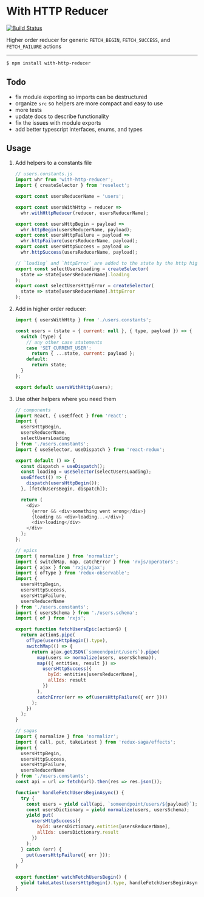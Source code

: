 # With HTTP Reducer

[![Build Status](https://travis-ci.org/dankreiger/with-http-reducer.svg?branch=master)](https://travis-ci.org/dankreiger/with-http-reducer)

Higher order reducer for generic `FETCH_BEGIN`, `FETCH_SUCCESS`, and `FETCH_FAILURE` actions

---

```sh
$ npm install with-http-reducer
```

## Todo

- fix module exporting so imports can be destructured
- organize `src` so helpers are more compact and easy to use
- more tests
- update docs to describe functionality
- fix the issues with module exports
- add better typescript interfaces, enums, and types

## Usage

1. Add helpers to a constants file

   ```js
   // users.constants.js
   import whr from 'with-http-reducer';
   import { createSelector } from 'reselect';

   export const usersReducerName = 'users';

   export const usersWithHttp = reducer =>
     whr.withHttpReducer(reducer, usersReducerName);

   export const usersHttpBegin = payload =>
     whr.httpBegin(usersReducerName, payload);
   export const usersHttpFailure = payload =>
     whr.httpFailure(usersReducerName, payload);
   export const usersHttpSuccess = payload =>
     whr.httpSuccess(usersReducerName, payload);

   // `loading` and `httpError` are added to the state by the http higher order reducer
   export const selectUsersLoading = createSelector(
     state => state[usersReducerName].loading
   );
   export const selectUsersHttpError = createSelector(
     state => state[usersReducerName].httpError
   );
   ```

2. Add in higher order reducer:

   ```js
   import { usersWithHttp } from './users.constants';

   const users = (state = { current: null }, { type, payload }) => {
     switch (type) {
       // any other case statements
       case 'SET_CURRENT_USER':
         return { ...state, current: payload };
       default:
         return state;
     }
   };

   export default usersWithHttp(users);
   ```

3. Use other helpers where you need them

   ```js
   // components
   import React, { useEffect } from 'react';
   import {
     usersHttpBegin,
     usersReducerName,
     selectUsersLoading
   } from './users.constants';
   import { useSelector, useDispatch } from 'react-redux';

   export default () => {
     const dispatch = useDispatch();
     const loading = useSelector(selectUsersLoading);
     useEffect(() => {
       dispatch(usersHttpBegin());
     }, [fetchUsersBegin, dispatch]);

     return (
       <div>
         {error && <div>something went wrong</div>}
         {loading && <div>loading...</div>}
         <div>loading</div>
       </div>
     );
   };
   ```

   ```js
   // epics
   import { normalize } from 'normalizr';
   import { switchMap, map, catchError } from 'rxjs/operators';
   import { ajax } from 'rxjs/ajax';
   import { ofType } from 'redux-observable';
   import {
     usersHttpBegin,
     usersHttpSuccess,
     usersHttpFailure,
     usersReducerName
   } from './users.constants';
   import { usersSchema } from './users.schema';
   import { of } from 'rxjs';

   export function fetchUsersEpic(action$) {
     return action$.pipe(
       ofType(usersHttpBegin().type),
       switchMap(() => {
         return ajax.getJSON(`someendpoint/users`).pipe(
           map(users => normalize(users, usersSchema)),
           map(({ entities, result }) =>
             usersHttpSuccess({
               byId: entities[usersReducerName],
               allIds: result
             })
           ),
           catchError(err => of(usersHttpFailure({ err })))
         );
       })
     );
   }
   ```

   ```js
   // sagas
   import { normalize } from 'normalizr';
   import { call, put, takeLatest } from 'redux-saga/effects';
   import {
     usersHttpBegin,
     usersHttpSuccess,
     usersHttpFailure,
     usersReducerName
   } from './users.constants';
   const api = url => fetch(url).then(res => res.json());

   function* handleFetchUsersBeginAsync() {
     try {
       const users = yield call(api, `someendpoint/users/${payload}`);
       const usersDictionary = yield normalize(users, usersSchema);
       yield put(
         usersHttpSuccess({
           byId: usersDictionary.entities[usersReducerName],
           allIds: usersDictionary.result
         })
       );
     } catch (err) {
       put(usersHttpFailure({ err }));
     }
   }

   export function* watchFetchUsersBegin() {
     yield takeLatest(usersHttpBegin().type, handleFetchUsersBeginAsync);
   }
   ```
